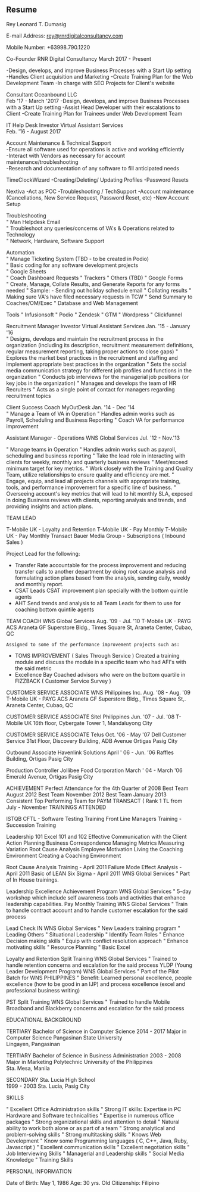## Resume

Rey Leonard T. Dumasig						 

E-mail Address:	rey@rnrdigitalconsultancy.com		

Mobile Number:	+63998.790.1220


Co-Founder
RNR Digital Consultancy
March 2017 - Present

-Design, develops, and improve Business Processes with a Start Up setting
-Handles Client acquisition and Marketing
-Create Training Plan for the Web Development Team
-In charge with SEO Projects for Client's website


Consultant
Oceanbound LLC 							
Feb '17 - March '2017
-Design, develops, and improve Business Processes with a Start Up setting
-Assist Head Developer with their escalations to Client
-Create Training Plan for Trainees under Web Development Team


IT Help Desk
Investor Virtual Assistant Services					
Feb. '16  - August 2017	

Account Maintenance & Technical Support  
-Ensure all software used for operations is active and working efficiently  
-Interact with Vendors as necessary for account maintenance/troubleshooting  
-Research and documentation of any software to fill anticipated needs  

TimeClockWizard 
-Creating/Deleting/ Updating Profiles 
-Password Resets 

Nextiva 
-Act as POC 
-Troubleshooting / TechSupport 
-Account maintenance (Cancellations, New Service Request, Password Reset, etc) 
-New Account Setup 
   
 Troubleshooting  
"	Man Helpdesk Email  
"	Troubleshoot any queries/concerns of VA's & Operations related to Technology  
"	Network, Hardware, Software Support  
   
 Automation  
"	Manage Ticketing System (TBD - to be created in Podio)  
"	Basic coding for any software development projects  
"	Google Sheets  
"	Coach Dashboard Requests 
"	Trackers 
"	Others (TBD) 
"	Google Forms  
"	Create, Manage, Collate Results, and Generate Reports for any forms needed 
"	Sample: - Sending out holiday schedule email
"	Collating results
"	Making sure VA's have filed necessary requests in TCW
"	Send Summary to Coaches/OM/Exec
"	Database and Web Management

Tools
"	Infusionsoft 
"	Podio
"	Zendesk 
"	GTM
"	Wordpress
"	Clickfunnel

   

Recruitment Manager
Investor Virtual Assistant Services					Jan. '15  - January '16		
"	Designs, develops and maintain the recruitment process in the organization (including its description, recruitment measurement definitions, regular measurement reporting, taking proper actions to close gaps)
"	Explores the market best practices in the recruitment and staffing and implement appropriate best practices in the organization
"	Sets the social media communication strategy for different job profiles and functions in the organization
"	Conducts job interviews for the managerial job positions (or key jobs in the organization)
"	Manages and develops the team of HR Recruiters
"	Acts as a single point of contact for managers regarding recruitment topics


Client Success Coach
MyOutDesk								Jan. '14  - Dec '14		
"	Manage a Team of VA in Operation
"	Handles admin works such as Payroll, Scheduling and Business Reporting
"	Coach VA for performance improvement






Assistant Manager - Operations
WNS Global Services							Jul. '12  - Nov.'13		

"	Manage teams in Operation
"	Handles admin works such as payroll, scheduling and business reporting
"	Take the lead role in interacting with clients for weekly, monthly and quarterly business reviews
"	Meet/exceed minimum target for key metrics.
"	Work closely with the Training and Quality Team, utilize relationships to ensure quality and efficiency are met.
"	Engage, equip, and lead all projects channels with appropriate training, tools, and performance improvement for a specific line of business.
"	Overseeing account's key metrics that will lead to hit monthly SLA, exposed in doing Business reviews with clients, reporting analysis and trends, and providing insights and action plans.


TEAM LEAD
									
T-Mobile UK - Loyalty and Retention
T-Mobile UK - Pay Monthly
T-Mobile UK - Pay Monthly Transact
Bauer Media Group - Subscriptions ( Inbound Sales )


Project Lead for the following:

-	Transfer Rate 
accountable for the process improvement and reducing transfer calls to another department by doing root cause analysis and formulating action plans based from the analysis, sending daily, weekly and monthly report.
-	CSAT 
Leads CSAT improvement plan specially with the bottom quintile agents
-	AHT 
Send trends and analysis to all Team Leads for them to use for coaching bottom quintile agents


TEAM COACH
	WNS Global Services						Aug. '09 - Jul. '10
T-Mobile UK - PAYG
ACS Araneta GF Superstore Bldg., Times Square St, Araneta Center, Cubao, QC

	Assigned to some of the performance improvement projects such as:
-	TOMS IMPROVEMENT ( Sales Through Service )
Created a training module and discuss the module in a specific team who had AFI's with the said metric
-	Excellence Bay
Coached advisors who were on the bottom quartile in FIZZBACK ( Customer Service Survey )


CUSTOMER SERVICE ASSOCIATE
	WNS Philippines Inc.						Aug. '08 - Aug. '09
T-Mobile UK - PAYG
ACS Araneta GF Superstore Bldg., Times Square St,. Araneta Center, Cubao, QC


CUSTOMER SERVICE ASSOCIATE
	Sitel Philippines						Jun. '07 - Jul. '08
	T-Mobile UK
	16th floor, Cybergate Tower 1, Mandaluyong City


CUSTOMER SERVICE ASSOCIATE
	Telus								Oct. '06 - May '07
	Dell Customer Service
	31st Floor, Discovery Building, ADB Avenue Ortigas Pasig City


Outbound Associate
Havenlink Solutions						April ' 06  - Jun. '06
Raffles Building, Ortigas Pasig City


Production Controller
Jollibee Food Corporation					March ' 04  - March '06
Emerald Avenue, Ortigas Pasig City



ACHIEVEMENT
Perfect Attendance for the 4th Quarter of 2008
Best Team August 2012
Best Team November 2012
Best Team January 2013
Consistent Top Performing Team for PAYM TRANSACT ( Rank 1 TL from July - November 
TRAININGS ATTENDED

ISTQB CFTL - Software Testing Training
Front Line Managers Training - Succession Training

Leadership 101
Excel 101 and 102
Effective Communication with the Client
Action Planning
Business Correspondence
Managing Metrics Measuring Variation
Root Cause Analysis
Employee Motivation
Living the Coaching Environment
Creating a Coaching Environment

Root Cause Analysis Training - April 2011
Failure Mode Effect Analysis - April 2011
Basic of LEAN Six Sigma - April 2011
WNS Global Services
"	Part of In House trainings.

Leadership Excellence Achievement Program
	WNS Global Services	
"	5-day workshop which include self awareness tools and activities that enhance leadership capabilities.
Pay Monthly Training
	WNS Global Services	
"	Train to handle contract account and to handle customer escalation for the said process 

Lead Check IN
	WNS Global Services	
"	New Leaders training program
"	Leading Others
"	Situational Leadership
"	Identify Team Roles
"	Enhance Decision making skills
"	Equip with conflict resolution approach
"	Enhance motivating skills
"	Resource Planning
"	Basic Excel

Loyalty and Retention Split Training
	WNS Global Services	
"	Trained to handle retention concerns and escalation for the said process
YLDP (Young Leader Development Program)
	WNS Global Services	
"	Part of the Pilot Batch for WNS PHILIPPINES
"	Benefit: Learned personal excellence, people excellence (how to be good in an IJP)  and process excellence (excel and professional business writing)

PST Split Training
	WNS Global Services	
"	Trained to handle Mobile Broadband and Blackberry concerns and escalation for the said process





EDUCATIONAL BACKGROUND

TERTIARY	Bachelor of Science in Computer Science 	2014 - 2017 
	Major in Computer Science
	Pangasinan State University		
	Lingayen, Pangasinan 

TERTIARY	Bachelor of Science in Business Administration 	2003 - 2008 
	Major in Marketing
	Polytechnic University of the Philippines		
	Sta. Mesa, Manila

SECONDARY	Sta. Lucia High School			
	1999 - 2003
	Sta. Lucia, Pasig City










SKILLS

"	Excellent Office Administration skills
"	Strong IT skills: Expertise in PC Hardware and Software technicalities
"	Expertise in numerous office packages
"	Strong organizational skills and attention to detail
"	Natural ability to work both alone or as part of a team
"	Strong analytical and problem-solving skills
"	Strong multitasking skills
"	Knows Web Development
"	Know some Programming languages ( C, C++, Java, Ruby, Javascript )
"	Excellent communication skills
"	Excellent negotiation skills
"	Job Interviewing Skills
"	Managerial  and Leadership skills
"	Social Media Knowledge
"	Training Skills

PERSONAL INFORMATION

Date of Birth:		May 1, 1986
Age:			30 yrs. Old
Citizenship:		Filipino



